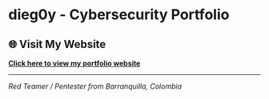 # dieg0y - Cybersecurity Portfolio

## 🌐 Visit My Website
[**Click here to view my portfolio website**](https://dieg0y.github.io/)

---
*Red Teamer / Pentester from Barranquilla, Colombia*
